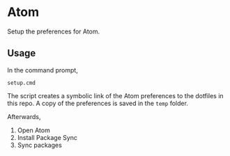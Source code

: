 # Atom

Setup the preferences for Atom.

## Usage

In the command prompt, 

``setup.cmd``

The script creates a symbolic link of the Atom preferences to the dotfiles in this repo. A copy of the preferences is saved in the `temp` folder. 

Afterwards,
1. Open Atom
2. Install Package Sync
3. Sync packages
